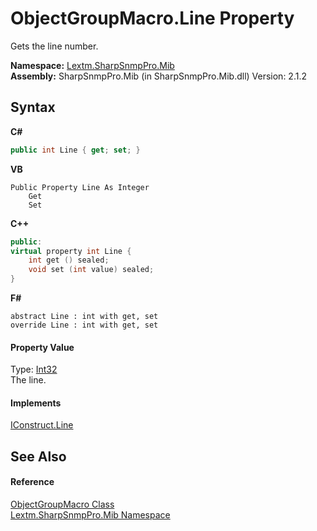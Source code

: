 # ObjectGroupMacro.Line Property 
 

Gets the line number.

**Namespace:**&nbsp;<a href="N_Lextm_SharpSnmpPro_Mib">Lextm.SharpSnmpPro.Mib</a><br />**Assembly:**&nbsp;SharpSnmpPro.Mib (in SharpSnmpPro.Mib.dll) Version: 2.1.2

## Syntax

**C#**<br />
``` C#
public int Line { get; set; }
```

**VB**<br />
``` VB
Public Property Line As Integer
	Get
	Set
```

**C++**<br />
``` C++
public:
virtual property int Line {
	int get () sealed;
	void set (int value) sealed;
}
```

**F#**<br />
``` F#
abstract Line : int with get, set
override Line : int with get, set
```


#### Property Value
Type: <a href="https://docs.microsoft.com/dotnet/api/system.int32" target="_blank" rel="noopener noreferrer">Int32</a><br />The line.

#### Implements
<a href="P_Lextm_SharpSnmpPro_Mib_IConstruct_Line">IConstruct.Line</a><br />

## See Also


#### Reference
<a href="T_Lextm_SharpSnmpPro_Mib_ObjectGroupMacro">ObjectGroupMacro Class</a><br /><a href="N_Lextm_SharpSnmpPro_Mib">Lextm.SharpSnmpPro.Mib Namespace</a><br />